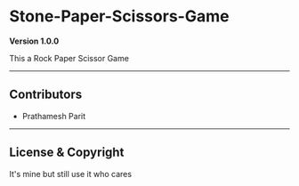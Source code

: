 # Stone-Paper-Scissors-Game

**Version 1.0.0**

This a Rock Paper Scissor Game

---

## Contributors

- Prathamesh Parit

---

## License & Copyright

It's mine but still use it who cares